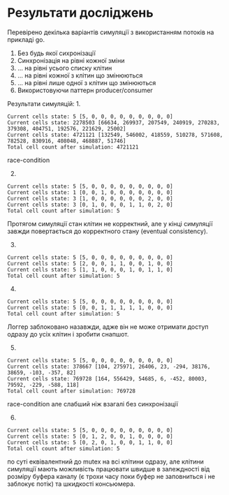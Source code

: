 # Результати досліджень

Перевірено декілька варіантів симуляції з використанням потоків на прикладі go.

1. Без будь якої сихронізації
2. Синхронізація на рівні кожної зміни
3. ... на рівні усього списку клітин
4. ... на рівні кожної з клітин що змінюються
5. ... на рівні лише одної з клітин що змінюються
6. Використовуючи паттерн producer/consumer

Результати симуляцій:
1.
```
Current cells state: 5 [5, 0, 0, 0, 0, 0, 0, 0, 0, 0]
Current cells state: 2278503 [66634, 269937, 207549, 240919, 270283, 379308, 404751, 192576, 221629, 25002]
Current cells state: 4721121 [132549, 546002, 418559, 510278, 571608, 782528, 830916, 408048, 468887, 51746]
Total cell count after simulation: 4721121
```
race-condition

2. 
```
Current cells state: 5 [5, 0, 0, 0, 0, 0, 0, 0, 0, 0]
Current cells state: 1 [0, 0, 1, 0, 0, 0, 0, 0, 0, 0]
Current cells state: 3 [1, 0, 0, 0, 0, 0, 0, 2, 0, 0]
Current cells state: 3 [0, 1, 0, 0, 0, 1, 1, 0, 2, 0]
Total cell count after simulation: 5
```
Протягом симуляції стан клітин не корректний, але у кінці симуляції завжди повертається до корректного стану (eventual consistency).

3.
```
Current cells state: 5 [5, 0, 0, 0, 0, 0, 0, 0, 0, 0]
Current cells state: 5 [2, 0, 0, 1, 1, 0, 0, 1, 0, 0]
Current cells state: 5 [1, 1, 0, 0, 0, 1, 0, 1, 1, 0]
Total cell count after simulation: 5
```

4.
```
Current cells state: 5 [5, 0, 0, 0, 0, 0, 0, 0, 0, 0]
Current cells state: 5 [0, 0, 1, 1, 1, 1, 1, 0, 0, 0]
Total cell count after simulation: 5
```
Логгер заблоковано назавжди, адже він не може отримати доступ одразу до усіх клітин і зробити снапшот.

5.
```
Current cells state: 5 [5, 0, 0, 0, 0, 0, 0, 0, 0, 0]
Current cells state: 378667 [104, 275971, 26406, 23, -294, 38176, 38659, -103, -357, 82]
Current cells state: 769728 [164, 556429, 54685, 6, -452, 80003, 79592, -229, -588, 118]
Total cell count after simulation: 769728
```
race-condition але слабший ніж взагалі без синхронізації

6.
```
Current cells state: 5 [5, 0, 0, 0, 0, 0, 0, 0, 0, 0]
Current cells state: 5 [0, 1, 2, 0, 0, 1, 0, 0, 0, 0]
Current cells state: 5 [0, 2, 0, 1, 0, 0, 1, 1, 0, 0]
Total cell count after simulation: 5
```
по суті еквівалентний до mutex на всі клітини одразу, але клітини симуляції мають можливість працювати швидше в залеждності від розміру буфера каналу (є трохи часу поки буфер не заповниться і не заблокує потік) та шкидкості консьюмера.
